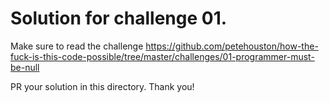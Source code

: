 # Solution for challenge 01.

Make sure to read the challenge https://github.com/petehouston/how-the-fuck-is-this-code-possible/tree/master/challenges/01-programmer-must-be-null

PR your solution in this directory. Thank you!